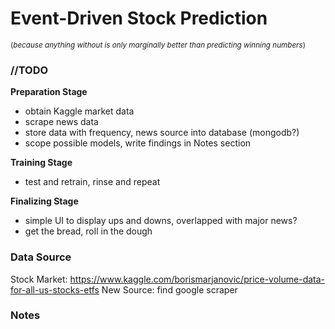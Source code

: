 # Event-Driven Stock Prediction
<sub>(_because anything without is only marginally better than predicting winning numbers_)<sub>


### //TODO
**Preparation Stage**
- obtain Kaggle market data
- scrape news data
- store data with frequency, news source into database (mongodb?)
- scope possible models, write findings in Notes section

**Training Stage**
- test and retrain, rinse and repeat


**Finalizing Stage**
- simple UI to display ups and downs, overlapped with major news?
- get the bread, roll in the dough


### Data Source
Stock Market: https://www.kaggle.com/borismarjanovic/price-volume-data-for-all-us-stocks-etfs
New Source: find google scraper

### Notes



